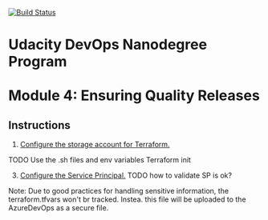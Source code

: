 [![Build Status](https://dev.azure.com/jaynro0802/Udacity-Nano-Degree/_apis/build/status/jaynro.finalProject?branchName=main)](https://dev.azure.com/jaynro0802/Udacity-Nano-Degree/_build/latest?definitionId=4&branchName=main)


# Udacity DevOps Nanodegree Program <br/><br/> Module 4: Ensuring Quality Releases

## Instructions

1. [Configure the storage account for Terraform.](https://docs.microsoft.com/en-us/azure/terraform/terraform-backend)

TODO
Use the .sh files and env variables
Terraform init

3. [Configure the Service Principal.](https://www.terraform.io/docs/providers/azurerm/guides/service_principal_client_secret.html)
TODO
how to validate SP is ok?

Note: Due to good practices for handling sensitive information, the  terraform.tfvars  won't br tracked. Instea. this file will be uploaded to the AzureDevOps as a secure file.
